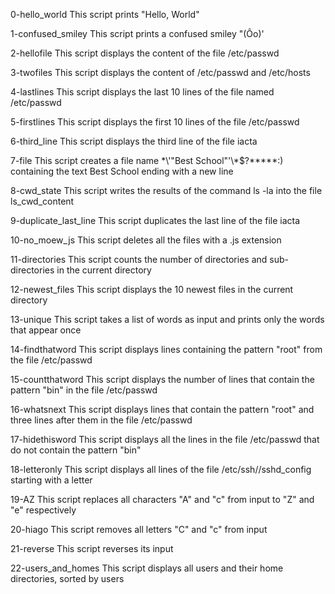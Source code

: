 0-hello_world
This script prints "Hello, World"

1-confused_smiley
This script prints a confused smiley  "(Ôo)'

2-hellofile
This script displays the content of the file /etc/passwd

3-twofiles
This script displays the content of /etc/passwd and /etc/hosts

4-lastlines
This script displays the last 10 lines of the file named /etc/passwd

5-firstlines
This script displays the first 10 lines of the file /etc/passwd

6-third_line
This script displays the third line of the file iacta

7-file
This script creates a file name \*\\'"Best School"\'\\*$\?\*\*\*\*\*:) containing the text Best School ending with a 
new line

8-cwd_state
This script writes the results of the command ls -la into the file ls_cwd_content

9-duplicate_last_line
This script duplicates the last line of the file iacta

10-no_moew_js
This script deletes all the files with a .js extension

11-directories
This script counts the number of directories and sub-directories in the current directory

12-newest_files
This script displays the 10 newest files in the current directory

13-unique
This script takes a list of words as input and prints only the words that appear once

14-findthatword
This script displays lines containing the pattern "root" from the file /etc/passwd

15-countthatword
This script displays the number of lines that contain the pattern "bin" in the file /etc/passwd

16-whatsnext
This script displays lines that contain the pattern "root" and three lines after them in the file /etc/passwd

17-hidethisword
This script displays all the lines in the file /etc/passwd that do not contain the pattern "bin"

18-letteronly
This script displays all lines of the file /etc/ssh//sshd_config starting with a letter

19-AZ
This script replaces all characters "A" and "c" from input to "Z" and "e" respectively

20-hiago
This script removes all letters "C" and "c" from input

21-reverse
This script reverses its input

22-users_and_homes
This script displays all users and their home directories, sorted by users
